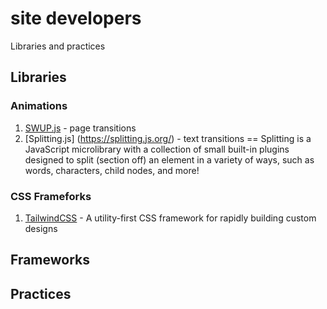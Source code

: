 # site developers
Libraries and practices 

## Libraries

### Animations
1. [SWUP.js](https://swup.js.org/getting-started) - page transitions
1. [Splitting.js] (https://splitting.js.org/) - text transitions
==
Splitting is a JavaScript microlibrary with a collection of small built-in plugins designed to split (section off) an element in a variety of ways, such as words, characters, child nodes, and more!

### CSS Frameforks
1. [TailwindCSS](https://tailwindcss.com) - A utility-first CSS framework for rapidly building custom designs

## Frameworks

## Practices 

